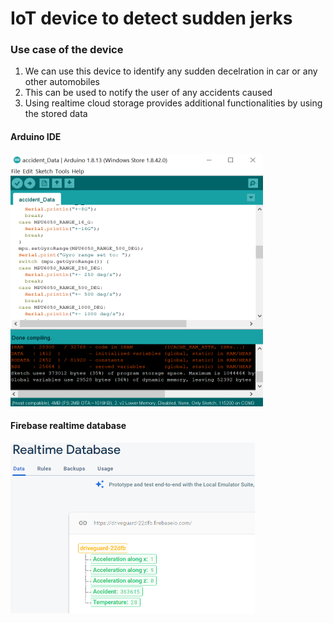 # IoT device to detect sudden jerks

### Use case of the device
1. We can use this device to identify any sudden decelration in car or any other automobiles
2. This can be used to notify the user of any accidents caused
3. Using realtime cloud storage provides additional functionalities by using the stored data 

#### Arduino IDE
<img src="https://github.com/Shakthi-Dhar/Accident_Detect_ESP8266_MPU6050/blob/main/accident_Data.png" width="404" height="404" />

#### Firebase realtime database
<img src="https://github.com/Shakthi-Dhar/Accident_Detect_ESP8266_MPU6050/blob/main/realtime_data.png" width="390.5" height="273" />
